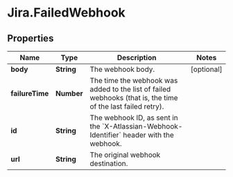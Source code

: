 # Jira.FailedWebhook

## Properties

Name | Type | Description | Notes
------------ | ------------- | ------------- | -------------
**body** | **String** | The webhook body. | [optional] 
**failureTime** | **Number** | The time the webhook was added to the list of failed webhooks (that is, the time of the last failed retry). | 
**id** | **String** | The webhook ID, as sent in the &#x60;X-Atlassian-Webhook-Identifier&#x60; header with the webhook. | 
**url** | **String** | The original webhook destination. | 


